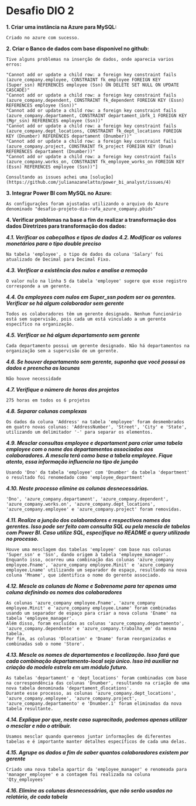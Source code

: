 # Desafio DIO 2 

**1. Criar uma instância na Azure para MySQL:** 

    Criado no azure com sucesso.

**2. Criar o Banco de dados com base disponível no github:**

    Tive alguns problemas na inserção de dados, onde aparecia varios erros:

```
"Cannot add or update a child row: a foreign key constraint fails (azure_company.employee, CONSTRAINT fk_employee FOREIGN KEY (Super_ssn) REFERENCES employee (Ssn) ON DELETE SET NULL ON UPDATE CASCADE)"
"Cannot add or update a child row: a foreign key constraint fails (azure_company.dependent, CONSTRAINT fk_dependent FOREIGN KEY (Essn) REFERENCES employee (Ssn))"
"Cannot add or update a child row: a foreign key constraint fails (azure_company.departament, CONSTRAINT departament_ibfk_1 FOREIGN KEY (Mgr_ssn) REFERENCES employee (Ssn))"
"Cannot add or update a child row: a foreign key constraint fails (azure_company.dept_locations, CONSTRAINT fk_dept_locations FOREIGN KEY (Dnumber) REFERENCES departament (Dnumber))"
"Cannot add or update a child row: a foreign key constraint fails (azure_company.project, CONSTRAINT fk_project FOREIGN KEY (Dnum) REFERENCES departament (Dnumber))"
"Cannot add or update a child row: a foreign key constraint fails (azure_company.works_on, CONSTRAINT fk_employee_works_on FOREIGN KEY (Essn) REFERENCES employee (Ssn))"]
 ```
    Consultando as issues achei uma [solução](https://github.com/julianazanelatto/power_bi_analyst/issues/4)
**3. Integrar Power BI com MySQL no Azure:**

    As configurações foram ajustadas utilizando o arquivo do Azure denominado "desafio-projeto-dio-rafa_azure_company.pbids"
 
**4. Verificar problemas na base a fim de realizar a transformação dos dados
Diretrizes para transformação dos dados:**

***4.1. Verificar os cabeçalhos e tipos de dados***
***4.2. Modificar os valores monetários para o tipo double preciso***

    Na tabela 'employee', o tipo de dados da coluna 'Salary' foi atualizado de Decimal para Decimal Fixo.

***4.3. Verificar a existência dos nulos e analise a remoção***

    O valor nulo na linha 5 da tabela 'employee' sugere que esse registro corresponde a um gerente.

***4.4. Os employees com nulos em Super_ssn podem ser os gerentes. Verificar se há algum colaborador sem gerente***

    Todos os colaboradores têm um gerente designado. Nenhum funcionário está sem supervisão, pois cada um está vinculado a um gerente específico na organização.

***4.5. Verificar se há algum departamento sem gerente***

    Cada departamento possui um gerente designado. Não há departamentos na organização sem a supervisão de um gerente.

***4.6. Se houver departamento sem gerente, suponha que você possui os dados e preencha as lacunas***

    Não houve necessidade

***4.7. Verifique o número de horas dos projetos***

    275 horas em todos os 6 projetos

***4.8. Separar colunas complexas***

    Os dados da coluna 'Address' na tabela 'employee' foram desmembrados em quatro novas colunas: 'AddressNumber', 'Street', 'City' e 'State', utilizando um delimitador '-' para separar os elementos.

***4.9. Mesclar consultas employee e departament para criar uma tabela employee com o nome dos departamentos associados aos colaboradores. A mescla terá como base a tabela employee. Fique atento, essa informação influencia no tipo de junção***

    Usando 'Dno' da tabela 'employee' com 'Dnumber' da tabela 'department' o resultado foi renomedado como 'employee_department'

***4.10. Neste processo elimine as colunas desnecessárias.***

    'Dno', 'azure_company.departament', 'azure_company.dependent', 'azure_company.works.on', 'azure_company.dept_locations', 'azure_company.employee' e 'azure_company.project' foram removidas.

***4.11. Realize a junção dos colaboradores e respectivos nomes dos gerentes. Isso pode ser feito com consulta SQL ou pela mescla de tabelas com Power BI. Caso utilize SQL, especifique no README a query utilizada no processo.***

    Houve uma mesclagem das tabelas 'employee' com base nas colunas 'Super_ssn' e 'Ssn', dando origem à tabela 'employee_manager'.
    Enquanto isso, ocorreu uma combinação das colunas 'azure_company employee.Fname', 'azure_company employee.Minit' e 'azure_company employee.Lname' utilizando um separador de espaço, resultando na nova coluna 'Mname', que identifica o nome do gerente associado.

***4.12. Mescle as colunas de Nome e Sobrenome para ter apenas uma coluna definindo os nomes dos colaboradores***

    As colunas 'azure_company employee.Fname', 'azure_company employee.Minit' e 'azure_company employee.Lname' foram combinadas usando um separador de espaço para criar a nova coluna 'Ename' na tabela 'employee_manager'.
    Além disso, foram excluídas as colunas 'azure_company.departamento', 'azure_company.dependente' e 'azure_company.trabalha_em' da mesma tabela.
    Por fim, as colunas 'Dlocation' e 'Dname' foram reorganizadas e combinadas sob o nome 'Store'.

***4.13. Mescle os nomes de departamentos e localização. Isso fará que cada combinação departamento-local seja único. Isso irá auxiliar na criação do modelo estrela em um módulo futuro.***

    As tabelas 'departament' e 'dept_locations' foram combinadas com base na correspondência das colunas 'Dnumber', resultando na criação de uma nova tabela denominada 'departament_dlocations'.
    Durante esse processo, as colunas 'azure_company.dept_locations', 'azure_company.employee', 'azure_company.project', 'azure_company.departamento' e 'Dnumber.1' foram eliminadas da nova tabela resultante.

***4.14. Explique por que, neste caso supracitado, podemos apenas utilizar o mesclar e não o atribuir.***

    Usamos mesclar quando queremos juntar informações de diferentes tabelas e é importante manter detalhes específicos de cada uma delas.
    
***4.15. Agrupe os dados a fim de saber quantos colaboradores existem por gerente***

    Criado uma nova tabela apartir da 'employee_manager' e renomeada para 'manager_employee' e a contagem foi realizada na coluna 'Qty_employees' 

***4.16. Elimine as colunas desnecessárias, que não serão usadas no relatório, de cada tabela***

